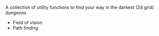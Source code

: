 A collection of utility functions to find your way in the darkest (2d grid) dungeons

- Field of vision
- Path finding
